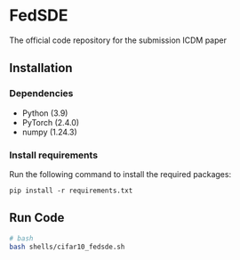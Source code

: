 # FedSDE
The official code repository for the submission ICDM paper

## Installation

### Dependencies

 - Python (3.9)
 - PyTorch (2.4.0)
 - numpy (1.24.3)

### Install requirements

Run the following command to install the required packages:

`pip install -r requirements.txt` 
## Run Code
```bash
# bash
bash shells/cifar10_fedsde.sh
```
